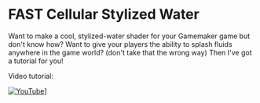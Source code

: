 # FAST Cellular Stylized Water

Want to make a cool, stylized-water shader for your Gamemaker game but don't know how? Want to give your players the ability to splash fluids anywhere in the game world? (don't take that the wrong way) Then I've got a tutorial for you!

Video tutorial:

[![YouTube](https://i.ytimg.com/vi/a4S7LXx6-sQ/hqdefault.jpg)](https://youtu.be/5Bn3kCeCP8g)]
